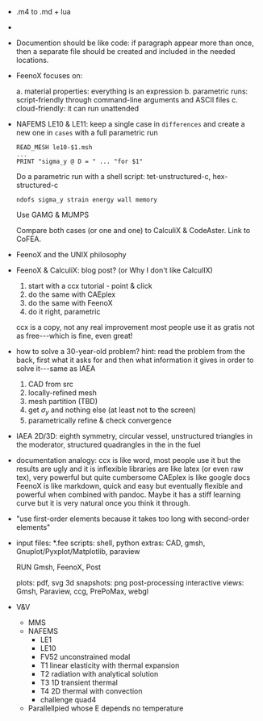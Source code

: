  * .m4 to .md + lua
 
 * 

 * Documention should be like code: if paragraph appear more than once, then a separate file should be created and included in the needed locations.
 
 * FeenoX focuses on:
 
    a. material properties: everything is an expression
    b. parametric runs: script-friendly through command-line arguments and ASCII files
    c. cloud-friendly: it can run unattended

 * NAFEMS LE10 & LE11: keep a single case in `differences` and create a new one in `cases` with a full parametric run
   
   ```
   READ_MESH le10-$1.msh
   ...
   PRINT "sigma_y @ D = " ... "for $1"
   ```
   
   Do a parametric run with a shell script: tet-unstructured-c, hex-structured-c
   
   ```
   ndofs sigma_y strain energy wall memory 
   ```
   
   Use GAMG & MUMPS
   
   Compare both cases (or one and one) to CalculiX & CodeAster. Link to CoFEA.
   
   
 * FeenoX and the UNIX philosophy
 
 * FeenoX & CalculiX: blog post? (or Why I don't like CalculIX)
 
   1. start with a ccx tutorial - point & click
   2. do the same with CAEplex
   3. do the same with FeenoX
   4. do it right, parametric
   
   ccx is a copy, not any real improvement
   most people use it as gratis not as free---which is fine, even great!
 
 * how to solve a 30-year-old problem? hint: read the problem from the back, first what it asks for and then what information it gives in order to solve it---same as IAEA
 
   1. CAD from src
   2. locally-refined mesh
   3. mesh partition (TBD)
   4. get $\sigma_y$ and nothing else (at least not to the screen)
   5. parametrically refine & check convergence
 
 * IAEA 2D/3D: eighth symmetry, circular vessel, unstructured triangles in the moderator, structured quadrangles in the in the fuel
 
 * documentation analogy: ccx is like word, most people use it but the results are ugly and it is inflexible
   libraries are like latex (or even raw tex), very powerful but quite cumbersome
   CAEplex is like google docs
   FeenoX is like markdown, quick and easy but eventually flexible and powerful when combined with pandoc. Maybe it has a stiff learning curve but it is very natural once you think it through.
 
 * "use first-order elements because it takes too long with second-order elements"
 
 * input files: *.fee
   scripts: shell, python
   extras: CAD, gmsh, Gnuplot/Pyxplot/Matplotlib, paraview
   
   RUN Gmsh, FeenoX, Post
   
   plots: pdf, svg
   3d snapshots: png
   post-processing interactive views: Gmsh, Paraview, ccg, PrePoMax, webgl
   
 * V&V
 
   * MMS
   * NAFEMS
      - LE1
      - LE10
      - FV52 unconstrained modal
      - T1 linear elasticity with thermal expansion
      - T2 radiation with analytical solution
      - T3 1D transient thermal
      - T4 2D thermal with convection
      - challenge quad4
   * Parallellpied whose E depends no temperature
   

